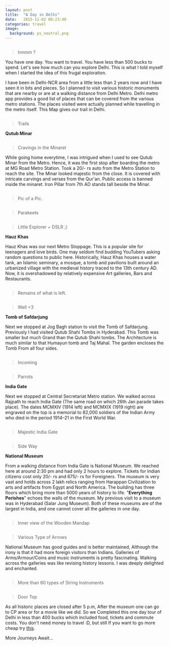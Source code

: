 ```yaml
---
layout: post
title:  "A Day in Delhi"
date:   2015-11-02 00:23:40
categories: travel
image:
  background: ps_neutral.png
---
```

<img src="http://i.imgur.com/x5fTcj5.jpg" alt="">

>hmmm ?

You have one day. You want to travel. You have less than 500 bucks to spend. Let's see how much can you explore Delhi. This is what I told myself when I started the idea of this frugal exploration.

I have been in Delhi-NCR area from a little less than 2 years now and I have seen it in bits and pieces. So I planned to visit various historic monuments that are nearby or are at a walking distance from Delhi Metro. Delhi metro app provides a good list of places that can be covered from the various metro stations. The places visited were actually planned while travelling in the metro itself. This Map gives our trail in Delhi.

<img src="http://i.imgur.com/UZ2Tdx5.png" alt="">

>Trails

**Qutub Minar**

<img src="http://i.imgur.com/6sxg2pM.jpg" alt="">

>Cravings in the Minaret

 While going home everytime, I was intrigued when I used to see Qutub Minar from the Metro. Hence, it was the first stop after boarding the metro at MG Road Metro Station.
Took a 20/- rs auto from the Metro Station to reach the site. The Minar looked majestic from the close. It is covered with intricate carvings and verses from the Qur'an. Public access is banned inside the minaret. Iron Pillar from 7th AD stands tall beside the Minar.

<img src="http://i.imgur.com/XMrlwR4.jpg" alt="">

>Pic of a Pic.

<img src="http://i.imgur.com/jvqLNjo.jpg" alt="">

>Parakeets

<img src="http://i.imgur.com/kWeUKmE.jpg" alt="">

>Little Explorer + DSLR ;)

**Hauz Khas** 

Hauz Khas was our next Metro Stoppage. This is a popular site for teenagers and love birds. One may seldom find budding YouTubers asking random questions to public here. Historically, Hauz Khas houses a water tank, an Islamic seminary, a mosque, a tomb and pavilions built around an urbanized village with the medieval history traced to the 13th century AD. Now, it is overshadowed by relatively expensive Art galleries, Bars and Restaurants.

<img src="http://i.imgur.com/w399071.jpg" alt="">

>Remains of what is left.

<img src="http://i.imgur.com/sEAel8s.jpg" alt="">

> Well <3

**Tomb of Safdarjung**

Next we stopped at Jog Bagh station to visit the Tomb of Safdarjung. Previously I had visited Qutub Shahi Tombs in Hyderabad. This Tomb was smaller but much Grand than the Qutub Shahi tombs. The Architecture is much similar to that Humayun tomb and Taj Mahal. The garden encloses the Tomb From all four sides.

<img src="http://i.imgur.com/pB1SS2w.jpg" alt="">

>Incoming

<img src="http://i.imgur.com/ZPmDByp.jpg" alt="">

>Parrots

**India Gate**

Next we stopped at Central Secretariat Metro station. We walked across Rajpath to reach India Gate (The same road on which 26th Jan parade takes place). The dates MCMXIV (1914 left) and MCMXIX (1919 right) are engraved on the top is a memorial to 82,000 soldiers of the Indian Army who died in the period 1914–21 in the First World War.

<img src="http://i.imgur.com/MyRvREW.jpg" alt="">

>Majestic India Gate

<img src="http://i.imgur.com/poH2HxQ.jpg" alt="">

>Side Way

**National Museum**

From a walking distance from India Gate is National Museum. We reached here at around 2:30 pm and had only 2 hours to explore. Tickets for Indian citizens cost only 20/- rs and 675/- rs for Foreigners. The museum is very vast and holds across 2 lakh relics ranging from Harappan Civilization to arts and artifacts from Egypt and North America. The building has three floors which bring more than 5000 years of history to life. "**Everything Perishes**" echoes the walls of the museum. My previous visit to a museum was in Hyderabad (Salar Jung Museum). Both of these museums are of the largest in India, and one cannot cover all the galleries in one day. 

<img src="http://i.imgur.com/0lCQex9.jpg" alt="">

>Inner view of the Wooden Mandap

<img src="http://i.imgur.com/C7fRb7d.jpg" alt="">

>Various Type of Arrows

National Museum has good guides and is better maintained, Although the irony is that it had more foreign visitors than Indians. Galleries of Arms/Armour/Coins and music instruments is pretty fascinating. Walking across the galleries was like revising history lessons. I was deeply delighted and enchanted.

<img src="http://i.imgur.com/EJvVWAa.jpg" alt="">

>More than 60 types of String Instruments

<img src="http://i.imgur.com/CmPN98J.jpg" alt="">

>Door Top

As all historic places are closed after 5 p.m, After the museum one can go to CP area or for a movie like we did. So we Completed this one day tour of Delhi in less than 400 bucks which included food, tickets and commute costs. You don't need money to travel :D, but still If you want to go more cheap try <a href="http://www.delhitourism.gov.in/delhitourism/tour_packages/city_sight.jsp">this</a>.

More Journeys Await...
